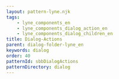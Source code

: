```yaml
---
layout: pattern-lyne.njk
tags: 
    - lyne_components_en
    - lyne_components_dialog_action_en
    - lyne_components_dialog_children_en
title: Dialog-Actions
parent: dialog-folder-lyne_en
keywords: dialog
order: 40
patternId: sbbDialogActions
patternDirectory: dialog
---
```

